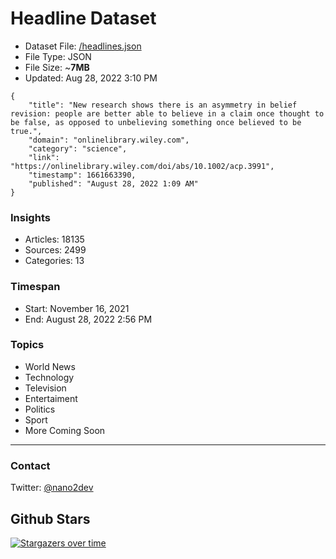 # Headline Dataset

- Dataset File: [/headlines.json](https://raw.githubusercontent.com/fwd/news/master/headlines.json) 
- File Type: JSON
- File Size: ~**7MB**
- Updated: Aug 28, 2022 3:10 PM

```
{
    "title": "New research shows there is an asymmetry in belief revision: people are better able to believe in a claim once thought to be false, as opposed to unbelieving something once believed to be true.",
    "domain": "onlinelibrary.wiley.com",
    "category": "science",
    "link": "https://onlinelibrary.wiley.com/doi/abs/10.1002/acp.3991",
    "timestamp": 1661663390,
    "published": "August 28, 2022 1:09 AM"
}
```

### Insights

- Articles: 18135
- Sources: 2499
- Categories: 13

### Timespan

- Start: November 16, 2021
- End: August 28, 2022 2:56 PM

### Topics

- World News
- Technology
- Television
- Entertaiment
- Politics
- Sport
- More Coming Soon

---

### Contact 

Twitter: [@nano2dev](https://twitter.com/nano2dev)

## Github Stars

[![Stargazers over time](https://starchart.cc/fwd/news.svg)](https://starchart.cc/fwd/news)
	